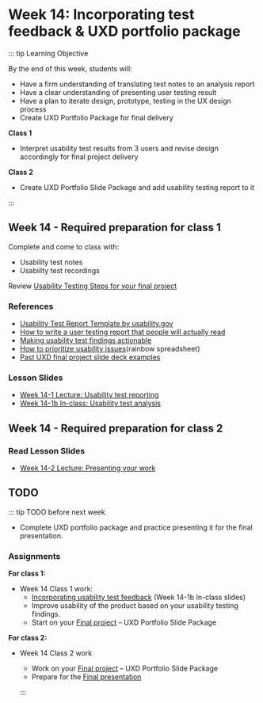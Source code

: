 # Week 14: Incorporating test feedback & UXD portfolio package

::: tip Learning Objective

By the end of this week, students will:

- Have a firm understanding of translating test notes to an analysis report
- Have a clear understanding of presenting user testing result 
- Have a plan to iterate design, prototype, testing in the UX design process
- Create UXD Portfolio Package for final delivery

**Class 1** 
- Interpret usability test results from 3 users and revise design accordingly for final project delivery

**Class 2** 
- Create UXD Portfolio Slide Package and add usability testing report to it

:::

## Week 14 - Required preparation for class 1

Complete and come to class with:
- Usability test notes
- Usabiilty test recordings

Review [Usability Testing Steps for your final project](https://mad9034.github.io/F2020/modules/week13/UT-steps.html#step-4-report)


### References 

- [Usability Test Report Template by usability.gov](https://drive.google.com/file/d/1KRXKLTd3GZA1X786Fw1wj1pw8ZeYdr5Y/view?usp=sharing)
- [How to write a user testing report that people will actually read](https://uxdesign.cc/how-to-write-a-user-testing-report-that-people-will-actually-read-652d15d2f92e)
- [Making usability test findings actionable](https://www.nngroup.com/articles/actionable-usability-findings/)
- [How to prioritize usability issues](https://userbrain.net/blog/how-to-prioritize-usability-issues)(rainbow spreadsheet)
- [Past UXD final project slide deck examples](https://drive.google.com/drive/folders/1y7608EmlnKrQsDVA3_qdYvotDaE4Qltz?usp=sharing) 



### Lesson Slides

- [Week 14-1 Lecture: Usability test reporting](https://drive.google.com/file/d/1IS5ZY0GwGauWjeHR4zLhEbA6y2w6J9MS/view?usp=sharing)
- [Week 14-1b In-class: Usability test analysis](https://drive.google.com/file/d/1njgD-dX1ZaxbFJBzri9cHxP-eNVbf-WN/view?usp=sharing)
 

## Week 14 - Required preparation for class 2

### Read Lesson Slides

- [Week 14-2 Lecture: Presenting your work](https://drive.google.com/file/d/1deCNvTD4HCrQ4vBdya40fnsETpSbJbLR/view?usp=sharing)



## TODO

::: tip TODO before next week

- Complete UXD portfolio package and practice presenting it for the final presentation.

### Assignments

**For class 1:** 
- Week 14 Class 1 work: 
  - [Incorporating usability test feedback](https://drive.google.com/drive/folders/1NIPEEpSmhYMkEWt5WsQyFekJgUcB-2-y) (Week 14-1b In-class slides)
  - Improve usability of the product based on your usability testing findings.
  - Start on your [Final project](../../assignments/proj.md) – UXD Portfolio Slide Package

**For class 2:** 
- Week 14 Class 2 work 
  - Work on your [Final project](../../assignments/proj.md) – UXD Portfolio Slide Package
  - Prepare for the [Final presentation](../../assignments/presentation.md)

  :::
